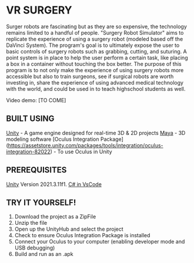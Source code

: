 # VR SURGERY
Surger robots are fascinating but as they are so expensive, the technology remains limited to a handful of people. "Surgery Robot Simulator" aims to replicate the experience of using a surgery robot (modeled based off the DaVinci System). The program's goal is to ultimately expose the user to basic controls of surgery robots such as grabbing, cutting, and suturing. A point system is in place to help the user perform a certain task, like placing a box in a container without touching the box better.
The purpose of this program is to not only make the experience of using surgery robots more accessible but also to train surgeons, see if surgical robots are worth investing in, share the experience of using advanced medical technology with the world, and could be used in to teach highschool students as well. 

Video demo: [TO COME]

## BUILT USING
  [Unity](https://unity.com/download) - A game engine designed for real-time 3D & 2D projects
  [Maya](https://www.autodesk.ca/en/products/maya/overview) - 3D modeling software
  [Oculus Integration Package] (https://assetstore.unity.com/packages/tools/integration/oculus-integration-82022) - To use Oculus in Unity 

## PREREQUISITES
  [Unity](https://unity.com/download) Version 2021.3.11f1. 
  [C# in VsCode](https://code.visualstudio.com/docs/languages/csharp)
  
## TRY IT YOURSELF!
  1. Download the project as a ZipFile
  2. Unzip the file
  3. Open up the UnityHub and select the project
  4. Check to ensure Oculus Integration Package is installed
  5. Connect your Oculus to your computer (enabling developer mode and USB debugging)
  6. Build and run as an .apk
